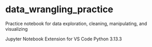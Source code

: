 # data_wrangling_practice
Practice notebook for data exploration, cleaning, manipulating, and visualizing

Jupyter Notebook Extension for VS Code
Python 3.13.3
